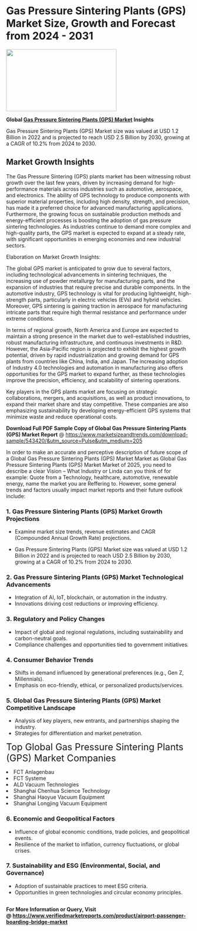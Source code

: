 <H1>Gas Pressure Sintering Plants (GPS) Market Size, Growth and Forecast from 2024 - 2031</H1><img class="aligncenter size-medium wp-image-584254" src="https://thirdeyenews.in/wp-content/uploads/2024/09/Global-Market-Research-300x168.jpeg" alt="" width="300" height="168" /><p><strong>Global&nbsp;<a href="https://www.marketsizeandtrends.com/download-sample/543420/&amp;utm_source=Pulse&amp;utm_medium=205">Gas Pressure Sintering Plants (GPS) Market</a> Insights</strong></p><p>Gas Pressure Sintering Plants (GPS) Market size was valued at USD 1.2 Billion in 2022 and is projected to reach USD 2.5 Billion by 2030, growing at a CAGR of 10.2% from 2024 to 2030.</p><p><h2>Market Growth Insights</h2> <p>The Gas Pressure Sintering (GPS) plants market has been witnessing robust growth over the last few years, driven by increasing demand for high-performance materials across industries such as automotive, aerospace, and electronics. The ability of GPS technology to produce components with superior material properties, including high density, strength, and precision, has made it a preferred choice for advanced manufacturing applications. Furthermore, the growing focus on sustainable production methods and energy-efficient processes is boosting the adoption of gas pressure sintering technologies. As industries continue to demand more complex and high-quality parts, the GPS market is expected to expand at a steady rate, with significant opportunities in emerging economies and new industrial sectors. </p> <p>Elaboration on Market Growth Insights:</p> <p>The global GPS market is anticipated to grow due to several factors, including technological advancements in sintering techniques, the increasing use of powder metallurgy for manufacturing parts, and the expansion of industries that require precise and durable components. In the automotive industry, GPS technology is vital for producing lightweight, high-strength parts, particularly in electric vehicles (EVs) and hybrid vehicles. Moreover, GPS sintering is gaining traction in aerospace for manufacturing intricate parts that require high thermal resistance and performance under extreme conditions.</p> <p>In terms of regional growth, North America and Europe are expected to maintain a strong presence in the market due to well-established industries, robust manufacturing infrastructure, and continuous investments in R&D. However, the Asia-Pacific region is projected to exhibit the highest growth potential, driven by rapid industrialization and growing demand for GPS plants from countries like China, India, and Japan. The increasing adoption of Industry 4.0 technologies and automation in manufacturing also offers opportunities for the GPS market to expand further, as these technologies improve the precision, efficiency, and scalability of sintering operations.</p> <p>Key players in the GPS plants market are focusing on strategic collaborations, mergers, and acquisitions, as well as product innovations, to expand their market share and stay competitive. These companies are also emphasizing sustainability by developing energy-efficient GPS systems that minimize waste and reduce operational costs.</p> <p></p><p><span class=""><strong>Download Full PDF Sample Copy of Global Gas Pressure Sintering Plants (GPS) Market Report</strong> @ <a href="https://www.marketsizeandtrends.com/download-sample/543420/&amp;utm_source=Pulse&amp;utm_medium=205" target="_blank">https://www.marketsizeandtrends.com/download-sample/543420/&amp;utm_source=Pulse&amp;utm_medium=205</a></span></p><p>In order to make an accurate and perceptive description of future scope of a Global&nbsp;Gas Pressure Sintering Plants (GPS) Market Market as Global&nbsp;Gas Pressure Sintering Plants (GPS) Market Market of 2025, you need to describe a clear Vision &ndash; What Industry or Linda can you think of for example: Quote from a Technology, healthcare, automotive, renewable energy, name the market you are Reffering to. However, some general trends and factors usually impact market reports and their future outlook include:</p><h3>1.&nbsp;<strong>Gas Pressure Sintering Plants (GPS) Market Growth Projections</strong></h3><ul><li>Examine market size trends, revenue estimates and CAGR (Compounded Annual Growth Rate) projections.</li><li><p>Gas Pressure Sintering Plants (GPS) Market size was valued at USD 1.2 Billion in 2022 and is projected to reach USD 2.5 Billion by 2030, growing at a CAGR of 10.2% from 2024 to 2030.</p></li></ul><h3>2.&nbsp;<strong>Gas Pressure Sintering Plants (GPS) Market Technological Advancements</strong></h3><ul><li>Integration of AI, IoT, blockchain, or automation in the industry.</li><li>Innovations driving cost reductions or improving efficiency.</li></ul><h3>3.&nbsp;<strong>Regulatory and Policy Changes</strong></h3><ul><li>Impact of global and regional regulations, including sustainability and carbon-neutral goals.</li><li>Compliance challenges and opportunities tied to government initiatives.</li></ul><h3>4.&nbsp;<strong>Consumer Behavior Trends</strong></h3><ul><li>Shifts in demand influenced by generational preferences (e.g., Gen Z, Millennials).</li><li>Emphasis on eco-friendly, ethical, or personalized products/services.</li></ul><h3>5.&nbsp;<strong>Global Gas Pressure Sintering Plants (GPS) Market Competitive Landscape</strong></h3><ul><li>Analysis of key players, new entrants, and partnerships shaping the industry.</li><li>Strategies for differentiation and market penetration.</li></ul><p data-pm-slice="1 1 []"><span style="color: inherit; font-family: inherit; font-size: 25px;">Top Global Gas Pressure Sintering Plants (GPS) Market Companies</span></p><div class="" data-test-id=""><p><li>FCT Anlagenbau</li><li> FCT Systeme</li><li> ALD Vacuum Technologies</li><li> Shanghai Chenhua Science Technology</li><li> Shanghai Haoyue Vacuum Equipment</li><li> Shanghai Longjing Vacuum Equipment</li></p></div><h3>6.&nbsp;<strong>Economic and Geopolitical Factors</strong></h3><ul><li>Influence of global economic conditions, trade policies, and geopolitical events.</li><li>Resilience of the market to inflation, currency fluctuations, or global crises.</li></ul><h3>7.&nbsp;<strong>Sustainability and ESG (Environmental, Social, and Governance)</strong></h3><ul><li>Adoption of sustainable practices to meet ESG criteria.</li><li>Opportunities in green technologies and circular economy principles.</li></ul><h2><strong style="font-size: 14px;">For More Information or Query, Visit @&nbsp;</strong><a style="background-color: #ffffff; font-size: 14px;" href="https://www.marketsizeandtrends.com/report/gas-pressure-sintering-plants-gps-market/" target="_blank">https://www.verifiedmarketreports.com/product/airport-passenger-boarding-bridge-market</a></h2>
